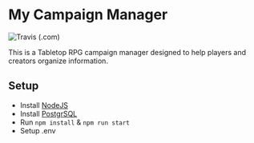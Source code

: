 # My Campaign Manager

 ![Travis (.com)](https://www.travis-ci.com/the-spelletier/my-campaign-manager.svg?branch=master)

This is a Tabletop RPG campaign manager designed to help players and creators organize information. 

## Setup 
- Install [NodeJS](https://nodejs.org/en/)
- Install [PostgrSQL](https://www.postgresql.org/)
- Run `npm install` & `npm run start`
- Setup .env 
